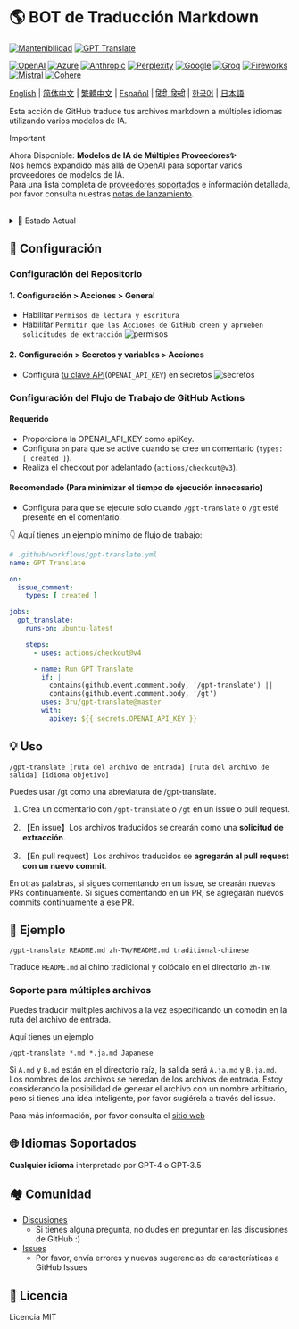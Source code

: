 # 🌎 BOT de Traducción Markdown
[![Mantenibilidad](https://api.codeclimate.com/v1/badges/a13ea4f37913ba6ba570/mantenibilidad)](https://codeclimate.com/github/3ru/gpt-translate/mantenibilidad)
[![GPT Translate](https://github.com/3ru/gpt-translate/actions/workflows/gpt-translate.yml/badge.svg)](https://github.com/3ru/gpt-translate/actions/workflows/gpt-translate.yml)

[![OpenAI](https://img.shields.io/badge/-OpenAI-white?style=flat-square&logo=openai&logoColor=black)](https://openai.com/)
[![Azure](https://img.shields.io/badge/-Microsoft%20Azure-white?style=flat-square&logo=microsoftazure&color=0078D4)](https://azure.microsoft.com/en-us/products/ai-services/openai-service)
[![Anthropic](https://img.shields.io/badge/-Anthropic-black?style=flat-square&logo=anthropic&logoColor=black&color=d4a27f)](https://www.anthropic.com/)
[![Perplexity](https://img.shields.io/badge/-Perplexity-black?style=flat-square&logo=perplexity&color=black)](https://docs.perplexity.ai/)
[![Google](https://img.shields.io/badge/-Google%20gemini-white?style=flat-square&logo=googlegemini&color=white)](https://ai.google/discover/generativeai/)
[![Groq](https://img.shields.io/badge/-Groq-black?style=flat-square&logoColor=black&color=F55036)](https://groq.com/)
[![Fireworks](https://img.shields.io/badge/-Fireworks%20AI-black?style=flat-square&color=631fee)](https://fireworks.ai/)
[![Mistral](https://img.shields.io/badge/-Mistral%20AI-black?style=flat-square&color=ff7000)](https://mistral.ai/)
[![Cohere](https://img.shields.io/badge/-Cohere-black?style=flat-square&color=39594c)](https://cohere.com/)


[English](/README.md) |
[简体中文](/README/README.zh-CN.md) |
[繁體中文](/README/README.zh-TW.md) |
[Español](/README/README.es.md) |
[हिंदी, हिन्दी](/README/README.hi.md) |
[한국어](/README/README.ko.md) |
[日本語](/README/README.ja.md)

Esta acción de GitHub traduce tus archivos markdown a múltiples idiomas utilizando varios modelos de IA.

> [!Important]  
> Ahora Disponible: **Modelos de IA de Múltiples Proveedores✨**  \
> Nos hemos expandido más allá de OpenAI para soportar varios proveedores de modelos de IA.  \
> Para una lista completa de [proveedores soportados](https://g-t.vercel.app/docs/references/supported-model-provider) e información detallada, por favor consulta nuestras [notas de lanzamiento](https://github.com/3ru/gpt-translate/releases/tag/v1.2.0-beta).

<br/>

<details><summary>🧐 Estado Actual</summary>
<p>

- La acción soporta traducir **archivos markdown(`.md`), markdown-jsx(`.mdx`), json(`.json`) únicamente**.

- El comando puede ser ejecutado exclusivamente por individuos con **permisos de escritura en el repositorio**.

Estas limitaciones previenen el abuso de la API por parte de terceros no confiables.

</p>
</details> 

## 🔧 Configuración

### Configuración del Repositorio

#### 1. Configuración > Acciones > General

- Habilitar `Permisos de lectura y escritura`
- Habilitar `Permitir que las Acciones de GitHub creen y aprueben solicitudes de extracción`
  ![permisos](https://user-images.githubusercontent.com/69892552/228692074-d8d009a8-9272-4023-97b1-3cbc637d5d84.jpg)

#### 2. Configuración > Secretos y variables > Acciones

- Configura [tu clave API](https://platform.openai.com/account/api-keys)(`OPENAI_API_KEY`) en secretos
  ![secretos](https://user-images.githubusercontent.com/69892552/228692421-22d7db33-4e32-4f28-b166-45b4d3ce2b11.jpg)


### Configuración del Flujo de Trabajo de GitHub Actions

#### Requerido
- Proporciona la OPENAI_API_KEY como apiKey.
- Configura `on` para que se active cuando se cree un comentario (`types: [ created ]`).
- Realiza el checkout por adelantado (`actions/checkout@v3`).

#### Recomendado (Para minimizar el tiempo de ejecución innecesario)
- Configura para que se ejecute solo cuando `/gpt-translate` o `/gt` esté presente en el comentario.


👇 Aquí tienes un ejemplo mínimo de flujo de trabajo:
```yaml
# .github/workflows/gpt-translate.yml
name: GPT Translate

on:
  issue_comment:
    types: [ created ]

jobs:
  gpt_translate:
    runs-on: ubuntu-latest

    steps:
      - uses: actions/checkout@v4

      - name: Run GPT Translate
        if: |
          contains(github.event.comment.body, '/gpt-translate') || 
          contains(github.event.comment.body, '/gt')
        uses: 3ru/gpt-translate@master
        with:
          apikey: ${{ secrets.OPENAI_API_KEY }}
```


## 💡 Uso

```
/gpt-translate [ruta del archivo de entrada] [ruta del archivo de salida] [idioma objetivo] 
```
Puedes usar /gt como una abreviatura de /gpt-translate.

1. Crea un comentario con `/gpt-translate` o `/gt` en un issue o pull request.

2. 【En issue】Los archivos traducidos se crearán como una **solicitud de extracción**.

2. 【En pull request】Los archivos traducidos se **agregarán al pull request con un nuevo commit**.

En otras palabras, si sigues comentando en un issue, se crearán nuevas PRs continuamente.
Si sigues comentando en un PR, se agregarán nuevos commits continuamente a ese PR.

## 📝 Ejemplo
```
/gpt-translate README.md zh-TW/README.md traditional-chinese
```
Traduce `README.md` al chino tradicional y colócalo en el directorio `zh-TW`.

### Soporte para múltiples archivos

Puedes traducir múltiples archivos a la vez especificando un comodín en la ruta del archivo de entrada.

Aquí tienes un ejemplo
```
/gpt-translate *.md *.ja.md Japanese
```
Si `A.md` y `B.md` están en el directorio raíz, la salida será `A.ja.md` y `B.ja.md`. Los nombres de los archivos se heredan de los archivos de entrada.
Estoy considerando la posibilidad de generar el archivo con un nombre arbitrario, pero si tienes una idea inteligente, por favor sugiérela a través del issue.

Para más información, por favor consulta el [sitio web](https://g-t.vercel.app/docs/references/path-builder)

## 🌐 Idiomas Soportados
**Cualquier idioma** interpretado por GPT-4 o GPT-3.5

## 🏘️ Comunidad
- [Discusiones](https://github.com/3ru/gpt-translate/discussions)
  - Si tienes alguna pregunta, no dudes en preguntar en las discusiones de GitHub :)
- [Issues](https://github.com/3ru/gpt-translate/issues)
  - Por favor, envía errores y nuevas sugerencias de características a GitHub Issues

## 📃 Licencia
Licencia MIT